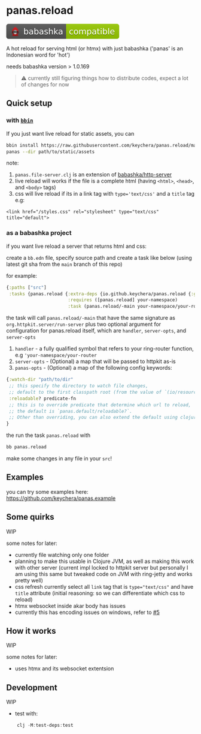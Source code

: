 # panas.reload
[![bb compatible](https://raw.githubusercontent.com/babashka/babashka/master/logo/badge.svg)](https://babashka.org)

A hot reload for serving html (or htmx) with just babashka ('panas' is an Indonesian word for 'hot')

needs babashka version > 1.0.169

> ⚠️ currently still figuring things how to distribute codes, expect a lot of changes for now

## Quick setup

### with [`bbin`](https://github.com/babashka/bbin)

If you just want live reload for static assets, you can

```sh
bbin install https://raw.githubusercontent.com/keychera/panas.reload/main/bbin/panas.file-server.clj
panas --dir path/to/static/assets
```
note: 
1. `panas.file-server.clj` is an extension of [babashka/http-server](https://github.com/babashka/http-server)
2. live reload will works if the file is a complete html (having `<html>`, `<head>`, and `<body>` tags)
3. css will live reload if its in a link tag with `type='text/css'` and a `title` tag e.g: 
```
<link href="/styles.css" rel="stylesheet" type="text/css" title="default">
```

### as a babashka project

if you want live reload a server that returns html and css:

create a `bb.edn` file, specify source path and create a task like below (using latest git sha from the `main` branch of this repo)

for example:

```clojure
{:paths ["src"]
 :tasks {panas.reload {:extra-deps {io.github.keychera/panas.reload {:git/sha "d80ee6d6dbfa8bab2a52e87f1da0e1682cef167c"}}
                       :requires ([panas.reload] your-namespace)
                       :task (panas.reload/-main your-namespace/your-router {:port 42042})}}}
```

the task will call `panas.reload/-main` that have the same signature as `org.httpkit.server/run-server` plus two optional argument for configuration for panas.reload itself, which are `handler`, `server-opts`, and `server-opts`

1. `handler` - a fully qualified symbol that refers to your ring-router function, e.g `'your-namespace/your-router`
2. `server-opts` - (Optional) a map that will be passed to httpkit as-is
3. `panas-opts` - (Optional) a map of the following config keywords:
```clojure
{:watch-dir "path/to/dir"
 ;; this specify the directory to watch file changes, 
 ;; default to the first classpath root (from the value of `(io/resource "")`)
 :reloadable? predicate-fn 
 ;; this is to override predicate that determine which url to reload, 
 ;; the default is `panas.default/reloadable?`.
 ;; Other than overriding, you can also extend the default using clojure built-in `every-pred` e.g. `(every-pred your-pred panas.default/reloadable?)`
}
``` 

the run the task `panas.reload` with

```sh
bb panas.reload
```

make some changes in any file in your `src`!

## Examples

you can try some examples here: https://github.com/keychera/panas.example

## Some quirks

WIP

some notes for later:
- currently file watching only one folder
- planning to make this usable in Clojure JVM, as well as making this work with other server (current impl locked to httpkit server but personally I am using this same but tweaked code on JVM with ring-jetty and works pretty well)
- css refresh currently select all `link` tag that is `type="text/css"` and have `title` attribute (initial reasoning: so we can differentiate which css to reload)
- htmx websocket inside akar body has issues
- currently this has encoding issues on windows, refer to [#5](https://github.com/keychera/panas.reload/issues/5)

## How it works

WIP

some notes for later:
- uses htmx and its websocket extentsion


## Development

WIP
- test with:
```powershell
    clj -M:test-deps:test
```


